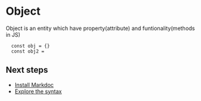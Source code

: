 # Object

Object is an entity which have property(attribute) and funtionality(methods in JS)

```
  const obj = {}
  const obj2 = 
```

## Next steps
- [Install Markdoc](/docs/getting-started)
- [Explore the syntax](/docs/syntax)

